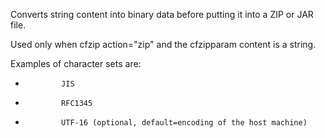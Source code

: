 Converts string content into binary data before putting it into a ZIP or JAR file.

Used only when cfzip action="zip" and the cfzipparam content is a string.

 Examples of character sets are:

-             JIS
-             RFC1345
-             UTF-16 (optional, default=encoding of the host machine)